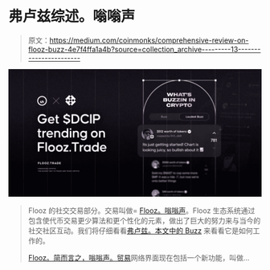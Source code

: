 # 弗卢兹综述。嗡嗡声

> 原文：<https://medium.com/coinmonks/comprehensive-review-on-flooz-buzz-4e7f4ffa1a4b?source=collection_archive---------13----------------------->

![](img/809740fa72f29caeffe44603d6e716d3.png)

> Flooz 的社交交易部分。交易叫做= [Flooz。嗡嗡声](http://www.flooz.trade/buzz/nhY2QSU0HPrNQlkxBTpm/?chainId=56)。Flooz 生态系统通过包含使代币交易更少算法和更个性化的元素，做出了巨大的努力来与当今的社交社区互动。我们将仔细看看[弗卢兹。本文中的 Buzz](http://www.flooz.trade/buzz/nhY2QSU0HPrNQlkxBTpm/?chainId=56) 来看看它是如何工作的。
> 
> [Flooz。简而言之，嗡嗡声。贸易](http://www.flooz.trade/buzz/nhY2QSU0HPrNQlkxBTpm/?chainId=56)网络界面现在包括一个新功能，叫做…
